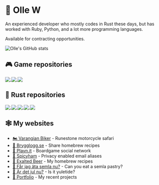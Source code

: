 # :crab: Olle W

An experienced developer who mostly codes in Rust these days, but has worked
with Ruby, Python, and a lot more programming languages.

Available for contracting opportunities.

![Olle's GitHub stats](https://github-readme-stats.vercel.app/api?username=ollej&show_icons=true&theme=synthwave)

## :video_game: Game repositories

<a href="https://github.com/ollej/macroquad-introduktion">
  <img align="center" src="https://github-readme-stats.vercel.app/api/pin/?username=ollej&repo=macroquad-introduktion&theme=synthwave" />
</a>
</a>
<a href="https://github.com/ollej/rusty-dungeon">
  <img align="center" src="https://github-readme-stats.vercel.app/api/pin/?username=ollej&repo=rusty-dungeon&theme=synthwave" />
</a>
<a href="https://github.com/ollej/rusty-bunner-macroquad">
  <img align="center" src="https://github-readme-stats.vercel.app/api/pin/?username=ollej&repo=rust-bunner-macroquad&theme=synthwave" />
</a>

## :crab: Rust repositories

<a href="https://github.com/ollej/rusty-slider">
  <img align="center" src="https://github-readme-stats.vercel.app/api/pin/?username=ollej&repo=rusty-slider&theme=synthwave" />
<a href="https://github.com/ollej/rusty-aquarium">
  <img align="center" src="https://github-readme-stats.vercel.app/api/pin/?username=ollej&repo=rusty-aquarium&theme=synthwave" />
</a>
<a href="https://github.com/ollej/quad-gif">
  <img align="center" src="https://github-readme-stats.vercel.app/api/pin/?username=ollej&repo=quad-gif&theme=synthwave" />
</a>
<a href="https://github.com/ollej/rustgenpass">
  <img align="center" src="https://github-readme-stats.vercel.app/api/pin/?username=ollej&repo=rustgenpass&theme=synthwave" />
</a>
<a href="https://github.com/ollej/rusty-code">
  <img align="center" src="https://github-readme-stats.vercel.app/api/pin/?username=ollej&repo=rusty-code&theme=synthwave" />
</a>

## :spider_web: My websites

 * [:motorcycle: Varangian Biker](https://www.varangianbiker.com) - Runestone motorcycle safari
 * [:beers: Brygglogg.se](https://brygglogg.se) - Share homebrew recipes
 * [:game_die: Playn.it](https://playn.it) - Boardgame social network
 * [:email: Spicyham](https://spicyham.net) - Privacy enabled email aliases
 * [:beer: Exalted Beer](https://exalted.beer) - My homebrew recipes
 * [:cupcake: Får jag äta semla nu?](https://fårjagätasemla.nu) - Can you eat a semla pastry?
 * [:santa: Är det jul nu?](https://ärdetjul.nu) - Is it yuletide?
 * [:briefcase: Portfolio](https://olle.wreede.se) - My recent projects

